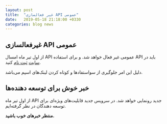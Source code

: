 ```yaml
---
layout: post
title:  "غیر فعالسازی API عمومی"
date:   2019-05-18 21:18:00 +0330
categories: blog news
---
```

## غیرفعالسازی API عمومی

از اول تیر ماه امسال API عمومی غیر فعال خواهد شد. و برای استفاده API باید در [سایت](https://g02.ir) [ثبت نام](https://g02.ir/client/user/register) کنید.

دلیل این امر جلوگیری از سواستفادها و کوتاه کردن لینک‌های اسپم می‌باشد.

## خبر خوش برای توسعه دهنده‌ها
از اول تیر ماه API جدید رونمایی خواهد شد. در سرویس جدید قابلیت‌های ویژه‌ای برای توسعه دهندگان در نظر گرفته‌ایم.

**منتظر خبرهای خوب باشید.**